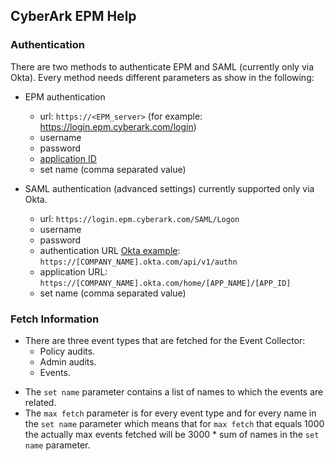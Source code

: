 ## CyberArk EPM Help

### Authentication
There are two methods to authenticate EPM and SAML (currently only via Okta).
Every method needs different parameters as show in the following:

* EPM authentication
    - url: `https://<EPM_server>` (for example: https://login.epm.cyberark.com/login)
    - username
    - password
    - [application ID](https://docs.cyberark.com/Idaptive/Latest/en/Content/Applications/AppsOvw/SpecifyAppID.htm#%23SpecifytheApplicationID)
    - set name (comma separated value)


* SAML authentication (advanced settings) currently supported only via Okta.
    - url: `https://login.epm.cyberark.com/SAML/Logon`
    - username
    - password
    - authentication URL [Okta example](https://developer.okta.com/docs/reference/api/authn/#authentication-operations): `https://[COMPANY_NAME].okta.com/api/v1/authn`
    - application URL: `https://[COMPANY_NAME].okta.com/home/[APP_NAME]/[APP_ID]`
    - set name (comma separated value)

### Fetch Information

- There are three event types that are fetched for the Event Collector: 
    * Policy audits.
    * Admin audits.
    * Events.

* The `set name` parameter contains a list of names to which the events are related.
* The `max fetch` parameter is for every event type and for every name in the `set name` parameter which means that for `max fetch` that equals 1000 the actually max events fetched will be 3000 * sum of names in the `set name` parameter.
